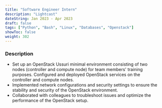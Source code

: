 ```yaml
---
title: "Software Engineer Intern"
description: "Lightcast"
dateString: Jan 2023 - Apr 2023
draft: false
tags: ["Python", "Bash", "Linux", "Databases", "Openstack"]
showToc: false
weight: 302
--- 
```


### Description

- Set up an OpenStack Ussuri minimal environment consisting of two nodes (controller and compute node) for team members' training purposes.
Configured and deployed OpenStack services on the controller and compute nodes.
- Implemented network configurations and security settings to ensure the stability and security of the OpenStack environment.
- Collaborated with colleagues to troubleshoot issues and optimize the performance of the OpenStack setup.
